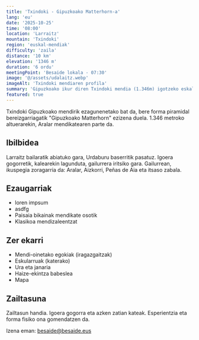 ```yaml
---
title: 'Txindoki - Gipuzkoako Matterhorn-a'
lang: 'eu'
date: '2025-10-25'
time: '08:00'
location: 'Larraitz'
mountain: 'Txindoki'
region: 'euskal-mendiak'
difficulty: 'zaila'
distance: '10 km'
elevation: '1346 m'
duration: '6 ordu'
meetingPoint: 'Besaide lokala - 07:30'
image: '@/assets/udalaitz.webp'
imageAlt: 'Txindoki mendiaren profila'
summary: 'Gipuzkoako ikur diren Txindoki mendia (1.346m) igotzeko eskalada errazeko ibilbidea.'
featured: true
---
```


Txindoki Gipuzkoako mendirik ezagunenetako bat da, bere forma piramidal bereizgarriagatik "Gipuzkoako Matterhorn" ezizena duela. 1.346 metroko altuerarekin, Aralar mendikatearen parte da.

## Ibilbidea

Larraitz bailaratik abiatuko gara, Urdaburu baserritik pasatuz. Igoera gogorretik, kalearekin lagunduta, gailurrera iritsiko gara. Gailurrean, ikuspegia zoragarria da: Aralar, Aizkorri, Peñas de Aia eta itsaso zabala.

## Ezaugarriak

- loren impsum
- asdfg
- Paisaia bikainak mendikate osotik
- Klasikoa mendizaleentzat

## Zer ekarri

- Mendi-oinetako egokiak (iragazgaitzak)
- Eskularruak (katerako)
- Ura eta janaria
- Haize-ekintza babeslea
- Mapa

## Zailtasuna

Zailtasun handia. Igoera gogorra eta azken zatian kateak. Esperientzia eta forma fisiko ona gomendatzen da.

Izena eman: besaide@besaide.eus
